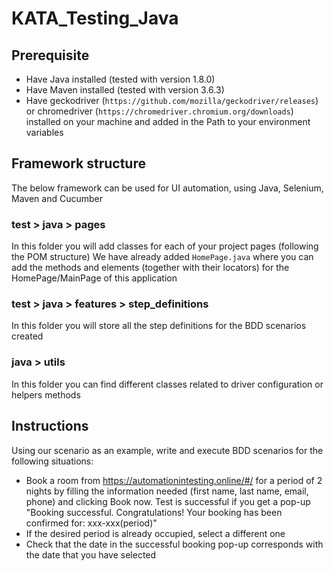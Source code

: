 # KATA_Testing_Java

## Prerequisite
* Have Java installed (tested with version 1.8.0)
* Have Maven installed (tested with version 3.6.3)
* Have geckodriver (`https://github.com/mozilla/geckodriver/releases`) or chromedriver (`https://chromedriver.chromium.org/downloads`) installed on your machine and added in the Path to your environment variables

## Framework structure

The below framework can be used for UI automation, using Java, Selenium, Maven and Cucumber

### test > java > pages

In this folder you will add classes for each of your project pages (following the POM structure)
We have already added `HomePage.java` where you can add the methods and elements (together with their locators) for the HomePage/MainPage of this application

### test > java > features > step_definitions

In this folder you will store all the step definitions for the BDD scenarios created

### java > utils

In this folder you can find different classes related to driver configuration or helpers methods 

## Instructions

Using our scenario as an example, write and execute BDD scenarios for the following situations:
* Book a room from https://automationintesting.online/#/ for a period of 2 nights by filling the information needed (first name, last name, email, phone) and clicking Book now. Test is successful if you get a pop-up "Booking successful. Congratulations! Your booking has been confirmed for: xxx-xxx(period)"
* If the desired period is already occupied, select a different one
* Check that the date in the successful booking pop-up corresponds with the date that you have selected

